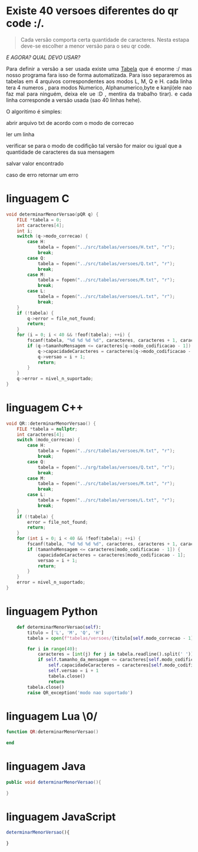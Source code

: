 # Existe 40 versoes diferentes do qr code :/.
> Cada versão comporta certa quantidade de caracteres.
> Nesta estapa deve-se escolher a menor versão para o seu qr code.

*E AGORA? QUAL DEVO USAR?*

 
 <p align="justify">
 	Para definir a versão a ser usada existe uma 
	<a href = "https://www.thonky.com/qr-code-tutorial/character-capacities">Tabela</a> 
	que é enorme :/
 	mas nosso programa fara isso de forma automatizada. Para isso separaremos as tabelas em 4 arquivos
 	correspondentes aos modos L, M, Q e H. cada linha tera 4 numeros , para modos Numerico, Alphanumerico,byte e kanji(ele nao faz mal para ninguém, deixa ele ue :D , mentira da trabalho tirar). e cada linha corresponde a versão usada (sao 40 linhas hehe).
</p>


 <p align="justify">
 	O algoritimo é simples:
 </p>
 <p align="justify">
 	abrir arquivo txt de acordo com o modo de correcao
 	<p></p>
 	ler um linha 
 	<p></p>
 	verificar se para o modo de codifição tal versão for maior ou igual que a quantidade de caracteres da sua mensagem
 	<p></p>
 	salvar valor encontrado
 	<p></p>
 	caso de erro retornar um erro
</p>



# linguagem C
```C
void determinarMenorVersao(pQR q) {
    FILE *tabela = 0;
    int caracteres[4];
    int i;
    switch (q->modo_correcao) {
        case H:
            tabela = fopen("../src/tabelas/versoes/H.txt", "r");
            break;
        case Q:
            tabela = fopen("../src/tabelas/versoes/Q.txt", "r");
            break;
        case M:
            tabela = fopen("../src/tabelas/versoes/M.txt", "r");
            break;
        case L:
            tabela = fopen("../src/tabelas/versoes/L.txt", "r");
            break;
    }
    if (!tabela) {
        q->error = file_not_found;
        return;
    }
    for (i = 0; i < 40 && !feof(tabela); ++i) {
        fscanf(tabela, "%d %d %d %d", caracteres, caracteres + 1, caracteres + 2, caracteres + 3);
        if (q->tamanhoMensagem <= caracteres[q->modo_codificacao - 1]) {
            q->capacidadeCaracteres = caracteres[q->modo_codificacao - 1];
            q->versao = i + 1;
            return;
        }
    }
    q->error = nivel_n_suportado;
}
```
# linguagem C++ 
```Cpp
void QR::determinarMenorVersao() {
    FILE *tabela = nullptr;
    int caracteres[4];
    switch (modo_correcao) {
        case H:
            tabela = fopen("../src/tabelas/versoes/H.txt", "r");
            break;
        case Q:
            tabela = fopen("../srg/tabelas/versoes/Q.txt", "r");
            break;
        case M:
            tabela = fopen("../src/tabelas/versoes/M.txt", "r");
            break;
        case L:
            tabela = fopen("../src/tabelas/versoes/L.txt", "r");
            break;
    }
    if (!tabela) {
        error = file_not_found;
        return;
    }
    for (int i = 0; i < 40 && !feof(tabela); ++i) {
        fscanf(tabela, "%d %d %d %d", caracteres, caracteres + 1, caracteres + 2, caracteres + 3);
        if (tamanhoMensagem <= caracteres[modo_codificacao - 1]) {
            capacidadeCaracteres = caracteres[modo_codificacao - 1];
            versao = i + 1;
            return;
        }
    }
    error = nivel_n_suportado;
}
```
# linguagem Python
```Python
    def determinarMenorVersao(self):
        titulo = ['L', 'M', 'Q', 'H']
        tabela = open(f"tabelas/versoes/{titulo[self.modo_correcao - 1]}.txt", "r", encoding='utf-8')

        for i in range(40):
            caracteres = [int(j) for j in tabela.readline().split(' ')]
            if self.tamanho_da_mensagem <= caracteres[self.modo_codificao - 1]:
                self.capacidadeCaracteres = caracteres[self.modo_codificao - 1]
                self.versao = i + 1
                tabela.close()
                return
        tabela.close()
        raise QR_exception('modo nao suportado')
```
# linguagem Lua \0/
```lua
function QR:determinarMenorVersao()
    
end
```
# linguagem Java
```Java
public void determinarMenorVersao(){
   
}
```
# linguagem JavaScript
```javaScript
determinarMenorVersao(){
  
}
```
